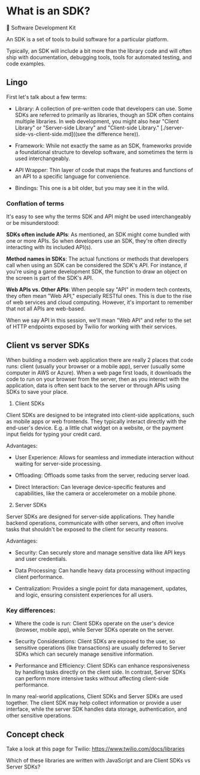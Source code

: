 # What is an SDK?

💼 Software Development Kit

An SDK is a set of tools to build software for a particular platform.

Typically, an SDK will include a bit more than the library code and will
often ship with documentation, debugging tools, tools for automated testing,
and code examples.

## Lingo

First let's talk about a few terms:

* Library: A collection of pre-written code that developers can use. Some SDKs
  are referred to primarily as libraries, though an SDK often contains multiple
  libraries. In web development, you might also hear "Client Library" or
  "Server-side Library" and "Client-side Library."
  [./server-side-vs-client-side.md]((see the difference here)).

* Framework: While not exactly the same as an SDK, frameworks provide a
  foundational structure to develop software, and sometimes the term is used
  interchangeably.

* API Wrapper: Thin layer of code that maps the features and functions of an
  API to a specific language for convenience.

* Bindings: This one is a bit older, but you may see it in the wild.


### Conflation of terms

It's easy to see why the terms SDK and API might be used interchangeably or be
misunderstood:

**SDKs often include APIs**: As mentioned, an SDK might come bundled with one or
more APIs. So when developers use an SDK, they're often directly interacting
with its included API(s).

**Method names in SDKs**: The actual functions or methods that developers call when
using an SDK can be considered the SDK's API. For instance, if you're using a
game development SDK, the function to draw an object on the screen is part of
the SDK's API.

**Web APIs vs. Other APIs**: When people say "API" in modern tech contexts, they
often mean "Web API," especially RESTful ones. This is due to the rise of web
services and cloud computing. However, it's important to remember that not all
APIs are web-based.


When we say API in this session, we'll mean "Web API" and refer to the set of
HTTP endpoints exposed by Twilio for working with their services.

## Client vs server SDKs

When building a modern web application there are really 2 places that code
runs: client (usually your browser or a mobile app), server (usually some
computer in AWS or Azure). When a web page first loads, it downloads the code
to run on your browser from the server, then as you interact with the
application, data is often sent back to the server or through APIs using SDKs
to save your place.


1. Client SDKs

Client SDKs are designed to be integrated into client-side applications, such
as mobile apps or web frontends. They typically interact directly with the
end-user's device. E.g. a little chat widget on a website, or the payment input
fields for typing your credit card.

Advantages:

* User Experience: Allows for seamless and immediate interaction without
  waiting for server-side processing.

* Offloading: Offloads some tasks from the server, reducing server load.

* Direct Interaction: Can leverage device-specific features and capabilities,
  like the camera or accelerometer on a mobile phone.


2. Server SDKs

Server SDKs are designed for server-side applications. They handle backend
operations, communicate with other servers, and often involve tasks that
shouldn't be exposed to the client for security reasons.

Advantages:

* Security: Can securely store and manage sensitive data like API keys and user
  credentials.

* Data Processing: Can handle heavy data processing without impacting client
  performance.

* Centralization: Provides a single point for data management, updates, and
  logic, ensuring consistent experiences for all users.


### Key differences:

* Where the code is run: Client SDKs operate on the user's device (browser,
mobile app), while Server SDKs operate on the server.

* Security Considerations: Client SDKs are exposed to the user, so sensitive
operations (like transactions) are usually deferred to Server SDKs which can
securely manage sensitive information.

* Performance and Efficiency: Client SDKs can enhance responsiveness by handling
tasks directly on the client side. In contrast, Server SDKs can perform more
intensive tasks without affecting client-side performance.

In many real-world applications, Client SDKs and Server SDKs are used together.
The client SDK may help collect information or provide a user interface, while the
server SDK handles data storage, authentication, and other sensitive operations.


## Concept check

Take a look at this page for Twilio: https://www.twilio.com/docs/libraries

Which of these libraries are written with JavaScript and are Client SDKs vs Server SDKs?


